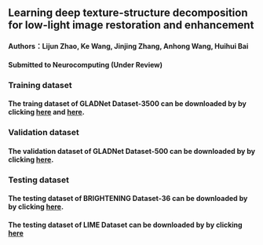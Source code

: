 ## Learning deep texture-structure decomposition for low-light image restoration and enhancement 

#### Authors：Lijun Zhao, Ke Wang, Jinjing Zhang, Anhong Wang, Huihui Bai

#### Submitted to Neurocomputing (Under Review)

### Training dataset
#### The traing dataset of GLADNet Dataset-3500 can be downloaded by by clicking [here]() and [here]().

### Validation dataset
#### The validation dataset of GLADNet Dataset-500 can be downloaded by by clicking [here](https://wa01gy6lnb.feishu.cn/file/boxcnRCQqlkm6AM9VTXSyVK6qUe).

### Testing dataset
#### The testing dataset of BRIGHTENING Dataset-36 can be downloaded by by clicking [here](https://wa01gy6lnb.feishu.cn/drive/folder/fldcnJamfZfeiAAcvjD26CibsHd).
#### The testing dataset of LIME Dataset can be downloaded by by clicking [here](https://raw.githubusercontent.com/mdcnn/DTSD/main/LIME%20Dataset.rar)
